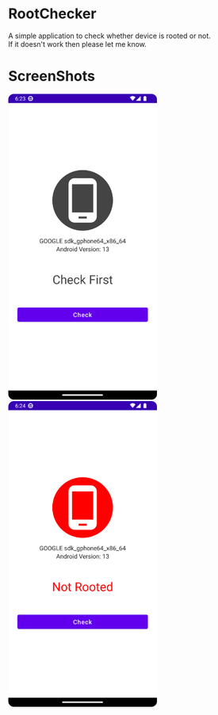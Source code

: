 # RootChecker
A simple application to check whether device is rooted or not.  
If it doesn't work then please let me know.

<h1>ScreenShots</h1>

<img
  src="Screenshot_20221017_182403.png"
  alt="Screenshots"
  title="Screenshots"
  style="display: inline-block; margin: 0 auto; width: 300px">
  <img
  src="Screenshot_20221017_182419.png"
  alt="Screenshots"
  title="Screenshots"
  style="display: inline-block; margin: 0 auto; width: 300px">
 
